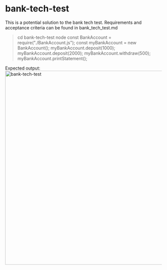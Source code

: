 # bank-tech-test
This is a potential solution to the bank tech test.
Requirements and acceptance criteria can be found in bank_tech_test.md

> cd bank-tech-test
> node
> const BankAccount = require("./BankAccount.js");
> const myBankAccount = new BankAccount();
> myBankAccount.deposit(1000);
> myBankAccount.deposit(2000);
> myBankAccount.withdraw(500);
> myBankAccount.printStatement();


Expected output:
<img width="624" alt="bank-tech-test" src="https://user-images.githubusercontent.com/32762403/214565163-c1742fe6-edd0-4715-8d85-108e0d1fa8cd.png">

